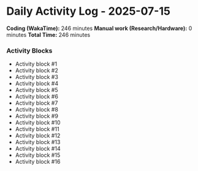 # Daily Activity Log - 2025-07-15

**Coding (WakaTime):** 246 minutes
**Manual work (Research/Hardware):** 0 minutes
**Total Time:** 246 minutes

### Activity Blocks
- Activity block #1
- Activity block #2
- Activity block #3
- Activity block #4
- Activity block #5
- Activity block #6
- Activity block #7
- Activity block #8
- Activity block #9
- Activity block #10
- Activity block #11
- Activity block #12
- Activity block #13
- Activity block #14
- Activity block #15
- Activity block #16
